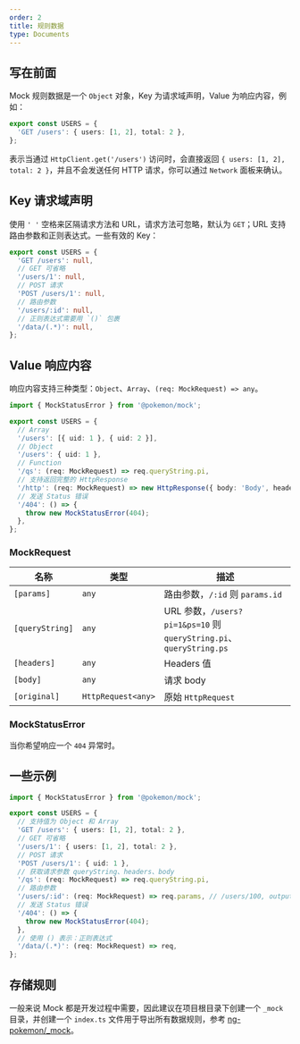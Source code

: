 ```yaml
---
order: 2
title: 规则数据
type: Documents
---
```


## 写在前面

Mock 规则数据是一个 `Object` 对象，Key 为请求域声明，Value 为响应内容，例如：

```ts
export const USERS = {
  'GET /users': { users: [1, 2], total: 2 },
};
```

表示当通过 `HttpClient.get('/users')` 访问时，会直接返回 `{ users: [1, 2], total: 2 }`，并且不会发送任何 HTTP 请求，你可以通过 `Network` 面板来确认。

## Key 请求域声明

使用 `' '` 空格来区隔请求方法和 URL，请求方法可忽略，默认为 `GET`；URL 支持路由参数和正则表达式。一些有效的 Key：

```ts
export const USERS = {
  'GET /users': null,
  // GET 可省略
  '/users/1': null,
  // POST 请求
  'POST /users/1': null,
  // 路由参数
  '/users/:id': null,
  // 正则表达式需要用 `()` 包裹
  '/data/(.*)': null,
};
```

## Value 响应内容

响应内容支持三种类型：`Object`、`Array`、`(req: MockRequest) => any`。

```ts
import { MockStatusError } from '@pokemon/mock';

export const USERS = {
  // Array
  '/users': [{ uid: 1 }, { uid: 2 }],
  // Object
  '/users': { uid: 1 },
  // Function
  '/qs': (req: MockRequest) => req.queryString.pi,
  // 支持返回完整的 HttpResponse
  '/http': (req: MockRequest) => new HttpResponse({ body: 'Body', headers: new HttpHeaders({ token: '1' }) }),
  // 发送 Status 错误
  '/404': () => {
    throw new MockStatusError(404);
  },
};
```

### MockRequest

| 名称            | 类型               | 描述                                                                |
| --------------- | ------------------ | ------------------------------------------------------------------- |
| `[params]`      | `any`              | 路由参数，`/:id` 则 `params.id`                                     |
| `[queryString]` | `any`              | URL 参数，`/users?pi=1&ps=10` 则 `queryString.pi`、`queryString.ps` |
| `[headers]`     | `any`              | Headers 值                                                          |
| `[body]`        | `any`              | 请求 body                                                           |
| `[original]`    | `HttpRequest<any>` | 原始 `HttpRequest`                                                  |

### MockStatusError

当你希望响应一个 `404` 异常时。

## 一些示例

```ts
import { MockStatusError } from '@pokemon/mock';

export const USERS = {
  // 支持值为 Object 和 Array
  'GET /users': { users: [1, 2], total: 2 },
  // GET 可省略
  '/users/1': { users: [1, 2], total: 2 },
  // POST 请求
  'POST /users/1': { uid: 1 },
  // 获取请求参数 queryString、headers、body
  '/qs': (req: MockRequest) => req.queryString.pi,
  // 路由参数
  '/users/:id': (req: MockRequest) => req.params, // /users/100, output: { id: 100 }
  // 发送 Status 错误
  '/404': () => {
    throw new MockStatusError(404);
  },
  // 使用 () 表示：正则表达式
  '/data/(.*)': (req: MockRequest) => req,
};
```

## 存储规则

一般来说 Mock 都是开发过程中需要，因此建议在项目根目录下创建一个 `_mock` 目录，并创建一个 `index.ts` 文件用于导出所有数据规则，参考 [ng-pokemon/\_mock](https://github.com/ng-pokemon/ng-pokemon/tree/master/_mock)。
